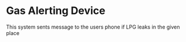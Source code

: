 # Gas Alerting Device
 This system sents message to the users phone if LPG leaks in the given place
